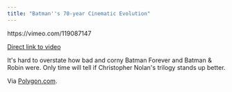 ```yaml
---
title: "Batman''s 70-year Cinematic Evolution"
---
```

<p>https://vimeo.com/119087147</p>
<p><a href="https://vimeo.com/119087147">Direct link to video</a></p>
<p>It's hard to overstate how bad and corny Batman Forever and Batman &amp; Robin were. Only time will tell if Christopher Nolan's trilogy stands up better.</p>
<p>Via <a href="https://www.polygon.com/2015/3/23/8276191/batmans-70-year-cinematic-evolution-in-one-10-minute-video">Polygon.com</a>.</p>
